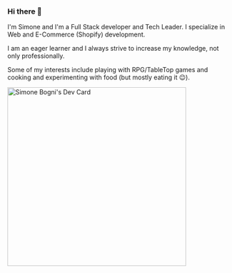### Hi there 👋

I'm Simone and I'm a Full Stack developer and Tech Leader.
I specialize in Web and E-Commerce (Shopify) development.

I am an eager learner and I always strive to increase my knowledge, not only professionally.

Some of my interests include playing with RPG/TableTop games and cooking and experimenting with food (but mostly eating it 😉).

<a href="https://app.daily.dev/simonebogni92"><img src="https://api.daily.dev/devcards/d2a054dd1078428181afec13b5794269.png?r=y1z" width="400" alt="Simone Bogni's Dev Card"/></a>

<!--
**simonebogni/simonebogni** is a ✨ _special_ ✨ repository because its `README.md` (this file) appears on your GitHub profile.

Here are some ideas to get you started:

- 🔭 I’m currently working on ...
- 🌱 I’m currently learning ...
- 👯 I’m looking to collaborate on ...
- 🤔 I’m looking for help with ...
- 💬 Ask me about ...
- 📫 How to reach me: ...
- 😄 Pronouns: ...
- ⚡ Fun fact: ...
-->
